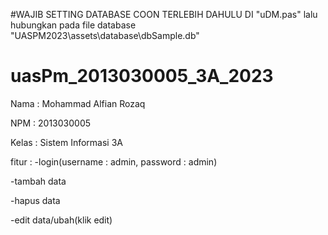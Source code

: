 #WAJIB SETTING DATABASE COON TERLEBIH DAHULU DI "uDM.pas" lalu hubungkan pada file database  "UASPM2023\assets\database\dbSample.db"


# uasPm_2013030005_3A_2023
Nama : Mohammad Alfian Rozaq

NPM : 2013030005

Kelas : Sistem Informasi 3A

fitur :
-login(username : admin, password : admin)

-tambah data

-hapus data

-edit data/ubah(klik edit)

